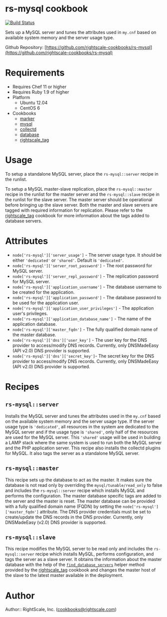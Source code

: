 # rs-mysql cookbook

[![Build Status](https://travis-ci.org/rightscale-cookbooks/rs-mysql.png?branch=master)](https://travis-ci.org/rightscale-cookbooks/rs-mysql)

Sets up a MySQL server and tunes the attributes used in `my.cnf` based on available system memory and the server
usage type.

Github Repository: [https://github.com/rightscale-cookbooks/rs-mysql](https://github.com/rightscale-cookbooks/rs-mysql)

# Requirements

* Requires Chef 11 or higher
* Requires Ruby 1.9 of higher
* Platform
  * Ubuntu 12.04
  * CentOS 6
* Cookbooks
  * [marker](http://community.opscode.com/cookbooks/marker)
  * [mysql](http://community.opscode.com/cookbooks/mysql)
  * [collectd](http://community.opscode.com/cookbooks/collectd)
  * [database](http://community.opscode.com/cookbooks/database)
  * [rightscale_tag](http://community.opscode.com/cookbooks/rightscale_tag)

# Usage

To setup a standalone MySQL server, place the `rs-mysql::server` recipe in the runlist.

To setup a MySQL master-slave replication, place the `rs-mysql::master` recipe in the runlist for the master
server and the `rs-mysql::slave` recipe in the runlist for the slave server. The master server should be
operational before bringing up the slave server. Both the master and slave servers are tagged with required
information for replication. Please refer to the [rightscale_tag] cookbook for more information about the tags
added to database servers.

# Attributes

* `node['rs-mysql']['server_usage']` - The server usage type. It should be either `'dedicated'` or `'shared'`.
  Default is `'dedicated'`.
* `node['rs-mysql']['server_root_password']` - The root password for MySQL server.
* `node['rs-mysql']['server_repl_password']` - The replication password for MySQL server.
* `node['rs-mysql']['application_username']` - The database username to be created for the application.
* `node['rs-mysql']['application_password']` - The database password to be used for the application user.
* `node['rs-mysql']['application_user_privileges']` - The application user's privileges.
* `node['rs-mysql']['application_database_name']` - The name of the application database.
* `node['rs-mysql']['master_fqdn']` - The fully qualified domain name of the master database.
* `node['rs-mysql']['dns']['user_key']` - The user key for the DNS provider to access/modify DNS
records. Currently, only DNSMadeEasy (API v2.0) DNS provider is supported.
* `node['rs-mysql']['dns']['secret_key']`- The secret key for the DNS provider to access/modify DNS
records. Currently, only DNSMadeEasy (API v2.0) DNS provider is supported.

# Recipes

## `rs-mysql::server`

Installs the MySQL server and tunes the attributes used in the `my.cnf` based on the available system memory
and the server usage type. If the server usage type is `'dedicated'`, all resources in the system are dedicated
to the MySQL server and if the usage type is `'shared'`, only half of the resources are used for the MySQL server.
This `'shared'` usage will be used in building a LAMP stack where the same system is used to run both the MySQL
server and the PHP application server. This recipe also installs the collectd plugins for MySQL. It also tags
the server as a standalone MySQL server.

## `rs-mysql::master`

This recipe sets up the database to act as the master. It makes sure the database is not read only by overriding
the `mysql/tunable/read_only` to false and includes the `rs-mysql::server` recipe which installs MySQL and
performs the configuration. The master database specific tags are added to the server and the master is reset.
The master database can be provided with a fully qualified domain name (FQDN) by setting the
`node['rs-mysql']['master_fqdn']` attribute. The DNS provider credentials must be set to create/update the DNS
records in the DNS provider. Currently, only DNSMadeEasy (v2.0) DNS provider is supported.

## `rs-mysql::slave`

This recipe modifies the MySQL server to be read only and includes the `rs-mysql::server` recipe which installs
MySQL, performs configuration, and tags the server as a slave server. It obtains the information about the master
database with the help of the [`find_database_servers`] helper method provided by
the [rightscale_tag] cookbook and changes the master host of the slave to the latest master
available in the deployment.

[rightscale_tag]: https://github.com/rightscale-cookbooks/rightscale_tag/blob/master/README.md
[`find_database_servers`]: https://github.com/rightscale-cookbooks/rightscale_tag#find_database_servers

# Author

Author:: RightScale, Inc. (<cookbooks@rightscale.com>)
